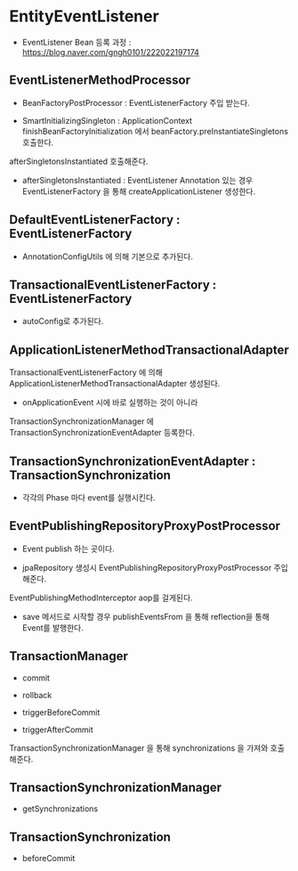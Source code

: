 # EntityEventListener

- EventListener Bean 등록 과정 : https://blog.naver.com/gngh0101/222022197174

## EventListenerMethodProcessor

- BeanFactoryPostProcessor : EventListenerFactory 주입 받는다. 

- SmartInitializingSingleton : ApplicationContext finishBeanFactoryInitialization 에서 beanFactory.preInstantiateSingletons 호출한다. 

afterSingletonsInstantiated 호출해준다. 

- afterSingletonsInstantiated : EventListener Annotation 있는 경우  EventListenerFactory 을 통해 createApplicationListener 생성한다.

## DefaultEventListenerFactory : EventListenerFactory

- AnnotationConfigUtils 에 의해 기본으로 추가된다. 

## TransactionalEventListenerFactory : EventListenerFactory

- autoConfig로 추가된다.

## ApplicationListenerMethodTransactionalAdapter

TransactionalEventListenerFactory 에 의해 ApplicationListenerMethodTransactionalAdapter 생성된다. 

- onApplicationEvent 시에 바로 실행하는 것이 아니라 

TransactionSynchronizationManager 에 TransactionSynchronizationEventAdapter 등록한다.

## TransactionSynchronizationEventAdapter : TransactionSynchronization

- 각각의 Phase 마다 event를 실행시킨다.

## EventPublishingRepositoryProxyPostProcessor

- Event publish 하는 곳이다.

- jpaRepository 생성시 EventPublishingRepositoryProxyPostProcessor 주입해준다. 

EventPublishingMethodInterceptor aop를 걸게된다.

- save 메서드로 시작할 경우 publishEventsFrom 을 통해 reflection을 통해 Event를 발행한다.

## TransactionManager 

- commit 
- rollback 

- triggerBeforeCommit
- triggerAfterCommit

TransactionSynchronizationManager 을 통해 synchronizations 을 가져와 호출해준다.

## TransactionSynchronizationManager

- getSynchronizations

## TransactionSynchronization

- beforeCommit









